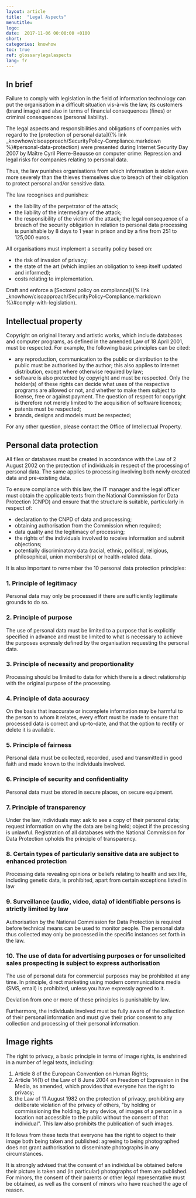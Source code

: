 ```yaml
---
layout: article
title:  "Legal Aspects"
menutitle:
logo:
date:  2017-11-06 00:00:00 +0100
short:
categories: knowhow
toc: true
ref: glossarylegalaspects
lang: fr
---
```

## In brief
Failure to comply with legislation in the field of information technology can put the organisation in a difficult situation vis-à-vis the law, its customers (brand image) and also in terms of financial consequences (fines) or criminal consequences (personal liability).

The legal aspects and responsibilities and obligations of companies with regard to the [protection of personal data]({% link _knowhow/cisoapproach/SecurityPolicy-Compliance.markdown %}#personal-data-protection) were presented during Internet Security Day 2007 by Maître Cyril Pierre-Beausse on computer crime: Repression and legal risks for companies relating to personal data.

Thus, the law punishes organisations from which information is stolen even more severely than the thieves themselves due to breach of their obligation to protect personal and/or sensitive data.

The law recognises and punishes:

* the liability of the perpetrator of the attack;
* the liability of the intermediary of the attack;
* the responsibility of the victim of the attack; the legal consequence of a breach of the security obligation in relation to personal data processing is punishable by 8 days to 1 year in prison and by a fine from 251 to 125,000 euros.

All organisations must implement a security policy based on:

* the risk of invasion of privacy;
* the state of the art (which implies an obligation to keep itself updated and informed);
* costs relating to implementation.

Draft and enforce a [Sectoral policy on compliance]({% link _knowhow/cisoapproach/SecurityPolicy-Compliance.markdown %}#comply-with-legislation).

## Intellectual property
Copyright on original literary and artistic works, which include databases and computer programs, as defined in the amended Law of 18 April 2001, must be respected. For example, the following basic principles can be cited:

* any reproduction, communication to the public or distribution to the public must be authorised by the author; this also applies to Internet distribution, except where otherwise required by law;
* software is also protected by copyright and must be respected. Only the holder(s) of these rights can decide what uses of the respective programs are allowed or not, and whether to make them subject to license, free or against payment. The question of respect for copyright is therefore not merely limited to the acquisition of software licences;
* patents must be respected;
* brands, designs and models must be respected;

For any other question, please contact the Office of Intellectual Property.

## Personal data protection
All files or databases must be created in accordance with the Law of 2 August 2002 on the protection of individuals in respect of the processing of personal data. The same applies to processing involving both newly created data and pre-existing data.

To ensure compliance with this law, the IT manager and the legal officer must obtain the applicable texts from the National Commission for Data Protection (CNPD) and ensure that the structure is suitable, particularly in respect of:

* declaration to the CNPD of data and processing;
* obtaining authorisation from the Commission when required;
* data quality and the legitimacy of processing;
* the rights of the individuals involved to receive information and submit objections;
* potentially discriminatory data (racial, ethnic, political, religious, philosophical, union membership) or health-related data.

It is also important to remember the 10 personal data protection principles:

### 1. Principle of legitimacy
Personal data may only be processed if there are sufficiently legitimate grounds to do so.

### 2. Principle of purpose
The use of personal data must be limited to a purpose that is explicitly specified in advance and must be limited to what is necessary to achieve the purposes expressly defined by the organisation requesting the personal data.

### 3. Principle of necessity and proportionality
Processing should be limited to data for which there is a direct relationship with the original purpose of the processing.

### 4. Principle of data accuracy
On the basis that inaccurate or incomplete information may be harmful to the person to whom it relates, every effort must be made to ensure that processed data is correct and up-to-date, and that the option to rectify or delete it is available.

### 5. Principle of fairness
Personal data must be collected, recorded, used and transmitted in good faith and made known to the individuals involved.

### 6. Principle of security and confidentiality
Personal data must be stored in secure places, on secure equipment.

### 7. Principle of transparency
Under the law, individuals may: ask to see a copy of their personal data; request information on why the data are being held; object if the processing is unlawful. Registration of all databases with the National Commission for Data Protection upholds the principle of transparency.

### 8. Certain types of particularly sensitive data are subject to enhanced protection
Processing data revealing opinions or beliefs relating to health and sex life, including genetic data, is prohibited, apart from certain exceptions listed in law

### 9. Surveillance (audio, video, data) of identifiable persons is strictly limited by law
Authorisation by the National Commission for Data Protection is required before technical means can be used to monitor people. The personal data thus collected may only be processed in the specific instances set forth in the law.

### 10. The use of data for advertising purposes or for unsolicited sales prospecting is subject to express authorisation
The use of personal data for commercial purposes may be prohibited at any time. In principle, direct marketing using modern communications media (SMS, email) is prohibited, unless you have expressly agreed to it.

Deviation from one or more of these principles is punishable by law.

Furthermore, the individuals involved must be fully aware of the collection of their personal information and must give their prior consent to any collection and processing of their personal information.

## Image rights
The right to privacy, a basic principle in terms of image rights, is enshrined in a number of legal texts, including:

1. Article 8 of the European Convention on Human Rights;
2. Article 14(1) of the Law of 8 June 2004 on Freedom of Expression in the Media, as amended, which provides that everyone has the right to privacy;
3. the Law of 11 August 1982 on the protection of privacy, prohibiting any deliberate violation of the privacy of others, "by holding or commissioning the holding, by any device, of images of a person in a location not accessible to the public without the consent of that individual". This law also prohibits the publication of such images.

It follows from these texts that everyone has the right to object to their image both being taken and published: agreeing to being photographed does not grant authorisation to disseminate photographs in any circumstances.

It is strongly advised that the consent of an individual be obtained before their picture is taken and (in particular) photographs of them are published. For minors, the consent of their parents or other legal representative must be obtained, as well as the consent of minors who have reached the age of reason.
